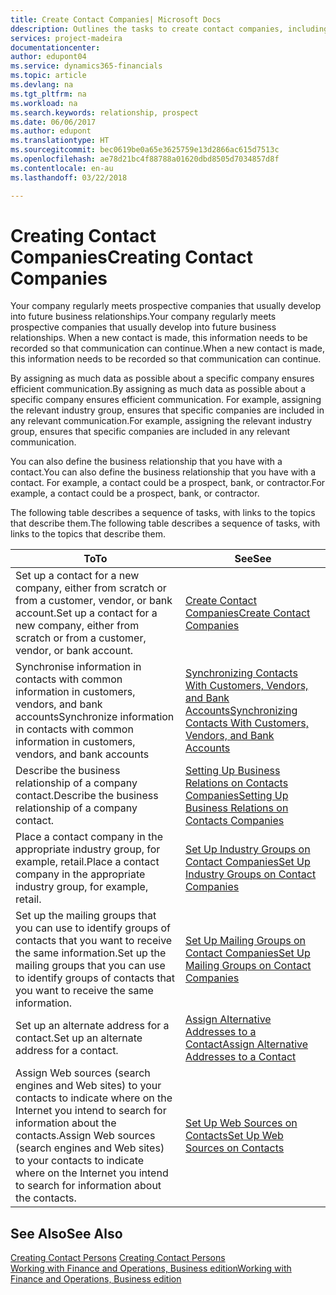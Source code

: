 ```yaml
---
title: Create Contact Companies| Microsoft Docs
ddescription: Outlines the tasks to create contact companies, including assigning relevant data about prospects and defining the business relationships you have with companies.
services: project-madeira
documentationcenter: 
author: edupont04
ms.service: dynamics365-financials
ms.topic: article
ms.devlang: na
ms.tgt_pltfrm: na
ms.workload: na
ms.search.keywords: relationship, prospect
ms.date: 06/06/2017
ms.author: edupont
ms.translationtype: HT
ms.sourcegitcommit: bec0619be0a65e3625759e13d2866ac615d7513c
ms.openlocfilehash: ae78d21bc4f88788a01620dbd8505d7034857d8f
ms.contentlocale: en-au
ms.lasthandoff: 03/22/2018

---
```

# <a name="creating-contact-companies"></a><span data-ttu-id="3de15-102">Creating Contact Companies</span><span class="sxs-lookup"><span data-stu-id="3de15-102">Creating Contact Companies</span></span>
<span data-ttu-id="3de15-103">Your company regularly meets prospective companies that usually develop into future business relationships.</span><span class="sxs-lookup"><span data-stu-id="3de15-103">Your company regularly meets prospective companies that usually develop into future business relationships.</span></span> <span data-ttu-id="3de15-104">When a new contact is made, this information needs to be recorded so that communication can continue.</span><span class="sxs-lookup"><span data-stu-id="3de15-104">When a new contact is made, this information needs to be recorded so that communication can continue.</span></span>

<span data-ttu-id="3de15-105">By assigning as much data as possible about a specific company ensures efficient communication.</span><span class="sxs-lookup"><span data-stu-id="3de15-105">By assigning as much data as possible about a specific company ensures efficient communication.</span></span> <span data-ttu-id="3de15-106">For example, assigning the relevant industry group, ensures that specific companies are included in any relevant communication.</span><span class="sxs-lookup"><span data-stu-id="3de15-106">For example, assigning the relevant industry group, ensures that specific companies are included in any relevant communication.</span></span>

<span data-ttu-id="3de15-107">You can also define the business relationship that you have with a contact.</span><span class="sxs-lookup"><span data-stu-id="3de15-107">You can also define the business relationship that you have with a contact.</span></span> <span data-ttu-id="3de15-108">For example, a contact could be a prospect, bank, or contractor.</span><span class="sxs-lookup"><span data-stu-id="3de15-108">For example, a contact could be a prospect, bank, or contractor.</span></span>

<span data-ttu-id="3de15-109">The following table describes a sequence of tasks, with links to the topics that describe them.</span><span class="sxs-lookup"><span data-stu-id="3de15-109">The following table describes a sequence of tasks, with links to the topics that describe them.</span></span>

| <span data-ttu-id="3de15-110">To</span><span class="sxs-lookup"><span data-stu-id="3de15-110">To</span></span> | <span data-ttu-id="3de15-111">See</span><span class="sxs-lookup"><span data-stu-id="3de15-111">See</span></span> |
| --- | --- |
| <span data-ttu-id="3de15-112">Set up a contact for a new company, either from scratch or from a customer, vendor, or bank account.</span><span class="sxs-lookup"><span data-stu-id="3de15-112">Set up a contact for a new company, either from scratch or from a customer, vendor, or bank account.</span></span> |[<span data-ttu-id="3de15-113">Create Contact Companies</span><span class="sxs-lookup"><span data-stu-id="3de15-113">Create Contact Companies</span></span>](marketing-how-create-contact-companies.md) |
| <span data-ttu-id="3de15-114">Synchronise information in contacts with common information in customers, vendors, and bank accounts</span><span class="sxs-lookup"><span data-stu-id="3de15-114">Synchronize information in contacts with common information in customers, vendors, and bank accounts</span></span> |[<span data-ttu-id="3de15-115">Synchronizing Contacts With Customers, Vendors, and Bank Accounts</span><span class="sxs-lookup"><span data-stu-id="3de15-115">Synchronizing Contacts With Customers, Vendors, and Bank Accounts</span></span>](marketing-synchronize-contacts-customers-vendors-bank-accounts.md) |
| <span data-ttu-id="3de15-116">Describe the business relationship of a company contact.</span><span class="sxs-lookup"><span data-stu-id="3de15-116">Describe the business relationship of a company contact.</span></span> |[<span data-ttu-id="3de15-117">Setting Up Business Relations on Contacts Companies</span><span class="sxs-lookup"><span data-stu-id="3de15-117">Setting Up Business Relations on Contacts Companies</span></span>](marketing-business-relations.md) |
| <span data-ttu-id="3de15-118">Place a contact company in the appropriate industry group, for example, retail.</span><span class="sxs-lookup"><span data-stu-id="3de15-118">Place a contact company in the appropriate industry group, for example, retail.</span></span> |[<span data-ttu-id="3de15-119">Set Up Industry Groups on Contact Companies</span><span class="sxs-lookup"><span data-stu-id="3de15-119">Set Up Industry Groups on Contact Companies</span></span>](marketing-industry-groups.md) |
| <span data-ttu-id="3de15-120">Set up the mailing groups that you can use to identify groups of contacts that you want to receive the same information.</span><span class="sxs-lookup"><span data-stu-id="3de15-120">Set up the mailing groups that you can use to identify groups of contacts that you want to receive the same information.</span></span> |[<span data-ttu-id="3de15-121">Set Up Mailing Groups on Contact Companies</span><span class="sxs-lookup"><span data-stu-id="3de15-121">Set Up Mailing Groups on Contact Companies</span></span>](marketing-mailing-groups.md) |
| <span data-ttu-id="3de15-122">Set up an alternate address for a contact.</span><span class="sxs-lookup"><span data-stu-id="3de15-122">Set up an alternate address for a contact.</span></span> |[<span data-ttu-id="3de15-123">Assign Alternative Addresses to a Contact</span><span class="sxs-lookup"><span data-stu-id="3de15-123">Assign Alternative Addresses to a Contact</span></span>](marketing-how-assign-alternate-address.md) |
| <span data-ttu-id="3de15-124">Assign Web sources (search engines and Web sites) to your contacts to indicate where on the Internet you intend to search for information about the contacts.</span><span class="sxs-lookup"><span data-stu-id="3de15-124">Assign Web sources (search engines and Web sites) to your contacts to indicate where on the Internet you intend to search for information about the contacts.</span></span> |[<span data-ttu-id="3de15-125">Set Up Web Sources on Contacts</span><span class="sxs-lookup"><span data-stu-id="3de15-125">Set Up Web Sources on Contacts</span></span>](marketing-web-sources.md) |

## <a name="see-also"></a><span data-ttu-id="3de15-126">See Also</span><span class="sxs-lookup"><span data-stu-id="3de15-126">See Also</span></span>
<span data-ttu-id="3de15-127">[Creating Contact Persons](marketing-create-contact-persons.md) </span><span class="sxs-lookup"><span data-stu-id="3de15-127">[Creating Contact Persons](marketing-create-contact-persons.md) </span></span>  
[<span data-ttu-id="3de15-128">Working with Finance and Operations, Business edition</span><span class="sxs-lookup"><span data-stu-id="3de15-128">Working with Finance and Operations, Business edition</span></span>](ui-work-product.md)

